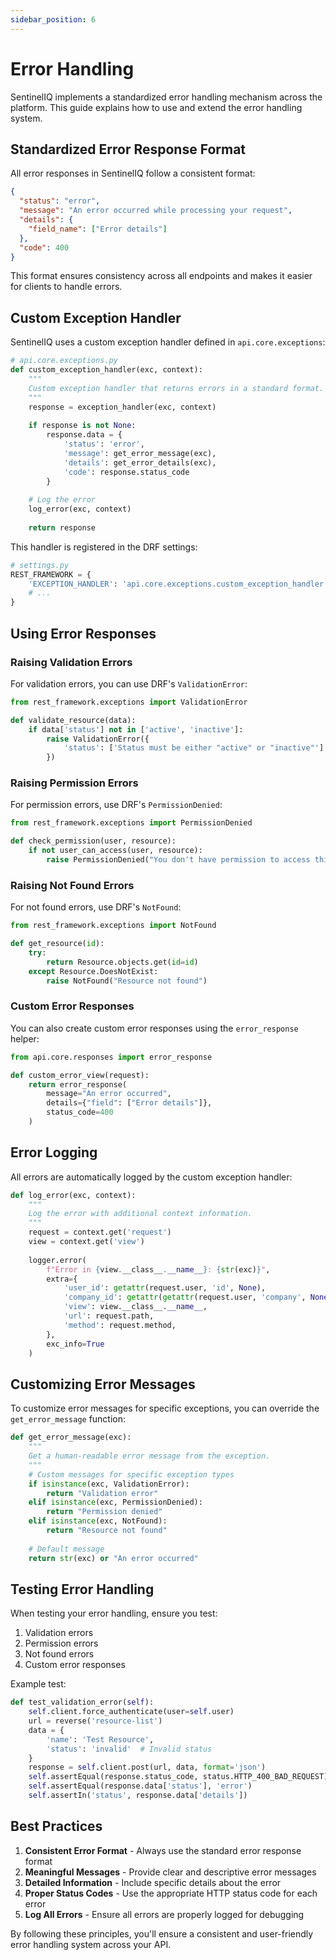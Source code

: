 ```yaml
---
sidebar_position: 6
---
```


# Error Handling

SentinelIQ implements a standardized error handling mechanism across the platform. This guide explains how to use and extend the error handling system.

## Standardized Error Response Format

All error responses in SentinelIQ follow a consistent format:

```json
{
  "status": "error",
  "message": "An error occurred while processing your request",
  "details": {
    "field_name": ["Error details"]
  },
  "code": 400
}
```

This format ensures consistency across all endpoints and makes it easier for clients to handle errors.

## Custom Exception Handler

SentinelIQ uses a custom exception handler defined in `api.core.exceptions`:

```python
# api.core.exceptions.py
def custom_exception_handler(exc, context):
    """
    Custom exception handler that returns errors in a standard format.
    """
    response = exception_handler(exc, context)
    
    if response is not None:
        response.data = {
            'status': 'error',
            'message': get_error_message(exc),
            'details': get_error_details(exc),
            'code': response.status_code
        }
    
    # Log the error
    log_error(exc, context)
    
    return response
```

This handler is registered in the DRF settings:

```python
# settings.py
REST_FRAMEWORK = {
    'EXCEPTION_HANDLER': 'api.core.exceptions.custom_exception_handler',
    # ...
}
```

## Using Error Responses

### Raising Validation Errors

For validation errors, you can use DRF's `ValidationError`:

```python
from rest_framework.exceptions import ValidationError

def validate_resource(data):
    if data['status'] not in ['active', 'inactive']:
        raise ValidationError({
            'status': ['Status must be either "active" or "inactive"']
        })
```

### Raising Permission Errors

For permission errors, use DRF's `PermissionDenied`:

```python
from rest_framework.exceptions import PermissionDenied

def check_permission(user, resource):
    if not user_can_access(user, resource):
        raise PermissionDenied("You don't have permission to access this resource")
```

### Raising Not Found Errors

For not found errors, use DRF's `NotFound`:

```python
from rest_framework.exceptions import NotFound

def get_resource(id):
    try:
        return Resource.objects.get(id=id)
    except Resource.DoesNotExist:
        raise NotFound("Resource not found")
```

### Custom Error Responses

You can also create custom error responses using the `error_response` helper:

```python
from api.core.responses import error_response

def custom_error_view(request):
    return error_response(
        message="An error occurred",
        details={"field": ["Error details"]},
        status_code=400
    )
```

## Error Logging

All errors are automatically logged by the custom exception handler:

```python
def log_error(exc, context):
    """
    Log the error with additional context information.
    """
    request = context.get('request')
    view = context.get('view')
    
    logger.error(
        f"Error in {view.__class__.__name__}: {str(exc)}",
        extra={
            'user_id': getattr(request.user, 'id', None),
            'company_id': getattr(getattr(request.user, 'company', None), 'id', None),
            'view': view.__class__.__name__,
            'url': request.path,
            'method': request.method,
        },
        exc_info=True
    )
```

## Customizing Error Messages

To customize error messages for specific exceptions, you can override the `get_error_message` function:

```python
def get_error_message(exc):
    """
    Get a human-readable error message from the exception.
    """
    # Custom messages for specific exception types
    if isinstance(exc, ValidationError):
        return "Validation error"
    elif isinstance(exc, PermissionDenied):
        return "Permission denied"
    elif isinstance(exc, NotFound):
        return "Resource not found"
    
    # Default message
    return str(exc) or "An error occurred"
```

## Testing Error Handling

When testing your error handling, ensure you test:

1. Validation errors
2. Permission errors
3. Not found errors
4. Custom error responses

Example test:

```python
def test_validation_error(self):
    self.client.force_authenticate(user=self.user)
    url = reverse('resource-list')
    data = {
        'name': 'Test Resource',
        'status': 'invalid'  # Invalid status
    }
    response = self.client.post(url, data, format='json')
    self.assertEqual(response.status_code, status.HTTP_400_BAD_REQUEST)
    self.assertEqual(response.data['status'], 'error')
    self.assertIn('status', response.data['details'])
```

## Best Practices

1. **Consistent Error Format** - Always use the standard error response format
2. **Meaningful Messages** - Provide clear and descriptive error messages
3. **Detailed Information** - Include specific details about the error
4. **Proper Status Codes** - Use the appropriate HTTP status code for each error
5. **Log All Errors** - Ensure all errors are properly logged for debugging

By following these principles, you'll ensure a consistent and user-friendly error handling system across your API. 